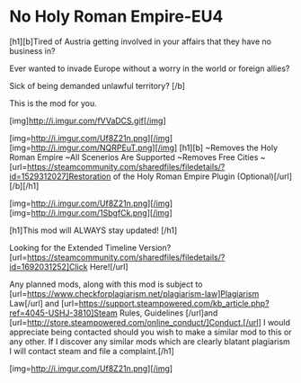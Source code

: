 # No Holy Roman Empire-EU4

[h1][b]Tired of Austria getting involved in your affairs that they have no business in?

Ever wanted to invade Europe without a worry in the world or foreign allies?

Sick of being demanded unlawful territory?
[/b]

This is the mod for you.

[img]http://i.imgur.com/fVVaDCS.gif[/img]

[img=http://i.imgur.com/Uf8Z21n.png][/img]
[img=http://i.imgur.com/NQRPEuT.png][/img] [h1][b]
~Removes the Holy Roman Empire
~All Scenerios Are Supported
~Removes Free Cities
~[url=https://steamcommunity.com/sharedfiles/filedetails/?id=1529312027]Restoration of the Holy Roman Empire Plugin (Optional)[/url]
[/b][/h1]

[img=http://i.imgur.com/Uf8Z21n.png][/img]
[img=http://i.imgur.com/1SbgfCk.png][/img]

[h1]This mod will ALWAYS stay updated! [/h1]

Looking for the Extended Timeline Version? [url=https://steamcommunity.com/sharedfiles/filedetails/?id=1692031252]Click Here![/url]

Any planned mods, along with this mod is subject to [url=https://www.checkforplagiarism.net/plagiarism-law]Plagiarism Law[/url] and [url=https://support.steampowered.com/kb_article.php?ref=4045-USHJ-3810]Steam Rules, Guidelines [/url]and [url=http://store.steampowered.com/online_conduct/]Conduct.[/url] I would appreciate being contacted should you wish to make a similar mod to this or any other. If I discover any similar mods which are clearly blatant plagiarism I will contact steam and file a complaint.[/h1]

[img=http://i.imgur.com/Uf8Z21n.png][/img]